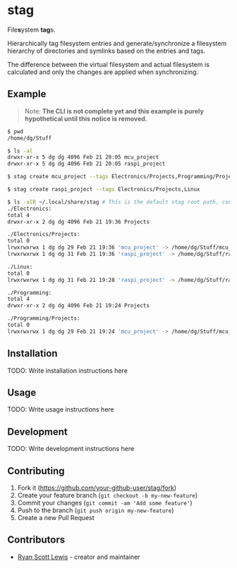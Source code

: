 # stag

File**s**ystem **tag**s.

Hierarchically tag filesystem entries and generate/synchronize a filesystem hierarchy of directories
and symlinks based on the entries and tags.

The difference between the virtual filesystem and actual filesystem is calculated and only the
changes are applied when synchronizing.

## Example

> Note: **The CLI is not complete yet and this example is purely hypothetical until this notice is
> removed.**

```sh
$ pwd
/home/dg/Stuff

$ ls -al
drwxr-xr-x 5 dg dg 4096 Feb 21 20:05 mcu_project
drwxr-xr-x 5 dg dg 4096 Feb 21 20:05 raspi_project

$ stag create mcu_project --tags Electronics/Projects,Programming/Projects

$ stag create raspi_project --tags Electronics/Projects,Linux

$ ls -alR ~/.local/share/stag # This is the default stag root path, configurable via CLI arguments and/or config file
./Electronics:
total 4
drwxr-xr-x 2 dg dg 4096 Feb 21 19:36 Projects

./Electronics/Projects:
total 0
lrwxrwxrwx 1 dg dg 29 Feb 21 19:36 'mcu_project' -> /home/dg/Stuff/mcu_project
lrwxrwxrwx 1 dg dg 31 Feb 21 19:36 'raspi_project' -> /home/dg/Stuff/raspi_project

./Linux:
total 0
lrwxrwxrwx 1 dg dg 31 Feb 21 19:28 'raspi_project' -> /home/dg/Stuff/raspi_project

./Programming:
total 4
drwxr-xr-x 2 dg dg 4096 Feb 21 19:24 Projects

./Programming/Projects:
total 0
lrwxrwxrwx 1 dg dg 29 Feb 21 19:24 'mcu_project' -> /home/dg/Stuff/mcu_project
```

## Installation

TODO: Write installation instructions here

## Usage

TODO: Write usage instructions here

## Development

TODO: Write development instructions here

## Contributing

1. Fork it (<https://github.com/your-github-user/stag/fork>)
2. Create your feature branch (`git checkout -b my-new-feature`)
3. Commit your changes (`git commit -am 'Add some feature'`)
4. Push to the branch (`git push origin my-new-feature`)
5. Create a new Pull Request

## Contributors

- [Ryan Scott Lewis](https://github.com/your-github-user) - creator and maintainer
